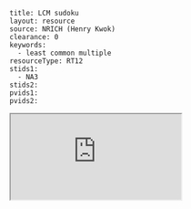 ````
title: LCM sudoku
layout: resource
source: NRICH (Henry Kwok)
clearance: 0
keywords:
  - least common multiple
resourceType: RT12
stids1:
  - NA3
stids2:
pvids1:
pvids2:

````
<div class="row-fluid">
<iframe src="http://nrich.maths.org/6311?mobile=1" class="span12 nrich-embed"></iframe>
</div>
